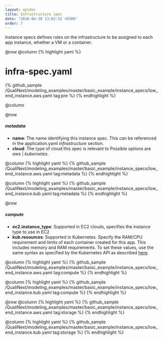 ```yaml
---
layout: apidoc
title: Infrastructure spec
date: "2016-04-30 13:02:32 +0300"
order: 7
---
```

Instance specs defines rules on the infrastructure to
be assigned to each app instance, whether a VM or a container.

@row
@column
{% highlight yaml %}
# infra-spec.yaml
{% github_sample /QualiNext/modeling_examples/master/basic_example/instance_specs/low_end_instance.aws.yaml tag:pre %}
{% endhighlight %}

@column

@row
##### metadata
- **name**: The name identifying this instance spec. This
can be referenced in the application.yaml _infrastructure_
section.
- **cloud**: The type of cloud this spec is relevant to
Possible options are _aws_ | _kubernetes_.

@column
{% highlight yaml %}
{% github_sample /QualiNext/modeling_examples/master/basic_example/instance_specs/low_end_instance.aws.yaml tag:metadata %}
{% endhighlight %}

@column
{% highlight yaml %}
{% github_sample /QualiNext/modeling_examples/master/basic_example/instance_specs/low_end_instance.kub.yaml tag:metadata %}
{% endhighlight %}

@row
##### compute
- **ec2.instance_type**: Supported in EC2 clouds, specifies the instance type to use in EC2
- **kub.resources**: Supported in Kubernetes. Specify the RAM/CPU requirement and limits of each
container created for this app. This includes memory and RAM requirements. To set these values, use the same syntax as specified by the Kubernetes API as described [here](https://kubernetes.io/docs/concepts/configuration/manage-compute-resources-container/).

@column
{% highlight yaml %}
{% github_sample /QualiNext/modeling_examples/master/basic_example/instance_specs/low_end_instance.aws.yaml tag:compute %}
{% endhighlight %}

@column
{% highlight yaml %}
{% github_sample /QualiNext/modeling_examples/master/basic_example/instance_specs/low_end_instance.kub.yaml tag:compute %}
{% endhighlight %}

@row
@column
{% highlight yaml %}
{% github_sample /QualiNext/modeling_examples/master/basic_example/instance_specs/low_end_instance.aws.yaml tag:storage %}
{% endhighlight %}

@column
{% highlight yaml %}
{% github_sample /QualiNext/modeling_examples/master/basic_example/instance_specs/low_end_instance.kub.yaml tag:storage %}
{% endhighlight %}
